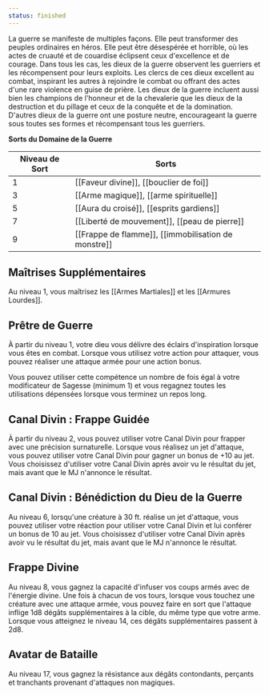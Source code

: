 ```yaml
---
status: finished
---
```

La guerre se manifeste de multiples façons. Elle peut transformer des peuples ordinaires en héros. Elle peut être désespérée et horrible, où les actes de cruauté et de couardise éclipsent ceux d'excellence et de courage. Dans tous les cas, les dieux de la guerre observent les guerriers et les récompensent pour leurs exploits. Les clercs de ces dieux excellent au combat, inspirant les autres à rejoindre le combat ou offrant des actes d'une rare violence en guise de prière. Les dieux de la guerre incluent aussi bien les champions de l'honneur et de la chevalerie que les dieux de la destruction et du pillage et ceux de la conquête et de la domination. D'autres dieux de la guerre ont une posture neutre, encourageant la guerre sous toutes ses formes et récompensant tous les guerriers.

**Sorts du Domaine de la Guerre**

| Niveau de Sort | Sorts                                               |
| -------------- | --------------------------------------------------- |
| 1              | [[Faveur divine]], [[bouclier de foi]]              |
| 3              | [[Arme magique]], [[arme spirituelle]]              |
| 5              | [[Aura du croisé]], [[esprits gardiens]]            |
| 7              | [[Liberté de mouvement]], [[peau de pierre]]        |
| 9              | [[Frappe de flamme]], [[immobilisation de monstre]] |

## Maîtrises Supplémentaires

Au niveau 1, vous maîtrisez les [[Armes Martiales]] et les [[Armures Lourdes]].

## Prêtre de Guerre

À partir du niveau 1, votre dieu vous délivre des éclairs d'inspiration lorsque vous êtes en combat. Lorsque vous utilisez votre action pour attaquer, vous pouvez réaliser une attaque armée pour une action bonus.

Vous pouvez utiliser cette compétence un nombre de fois égal à votre modificateur de Sagesse (minimum 1) et vous regagnez toutes les utilisations dépensées lorsque vous terminez un repos long.

## Canal Divin : Frappe Guidée

À partir du niveau 2, vous pouvez utiliser votre Canal Divin pour frapper avec une précision surnaturelle. Lorsque vous réalisez un jet d'attaque, vous pouvez utiliser votre Canal Divin pour gagner un bonus de +10 au jet. Vous choisissez d'utiliser votre Canal Divin après avoir vu le résultat du jet, mais avant que le MJ n'annonce le résultat.

## Canal Divin : Bénédiction du Dieu de la Guerre

Au niveau 6, lorsqu'une créature à 30 ft. réalise un jet d'attaque, vous pouvez utiliser votre réaction pour utiliser votre Canal Divin et lui conférer un bonus de 10 au jet. Vous choisissez d'utiliser votre Canal Divin après avoir vu le résultat du jet, mais avant que le MJ n'annonce le résultat.

## Frappe Divine

Au niveau 8, vous gagnez la capacité d'infuser vos coups armés avec de l'énergie divine. Une fois à chacun de vos tours, lorsque vous touchez une créature avec une attaque armée, vous pouvez faire en sort que l'attaque inflige 1d8 dégâts supplémentaires à la cible, du même type que votre arme. Lorsque vous atteignez le niveau 14, ces dégâts supplémentaires passent à 2d8.

## Avatar de Bataille

Au niveau 17, vous gagnez la résistance aux dégâts contondants, perçants et tranchants provenant d'attaques non magiques.
